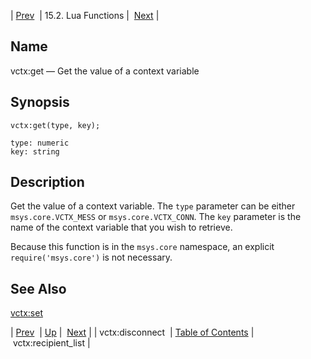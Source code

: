 | [Prev](lua.ref.vctx_disconnect)  | 15.2. Lua Functions |  [Next](lua.ref.vctx_recipient_list.php) |

<a name="lua.ref.vctx_get"></a>
## Name

vctx:get — Get the value of a context variable

<a name="idp27896768"></a>
## Synopsis

`vctx:get(type, key);`

```
type: numeric
key: string
```
<a name="idp27899456"></a>
## Description

Get the value of a context variable. The `type` parameter can be either `msys.core.VCTX_MESS` or `msys.core.VCTX_CONN`. The `key` parameter is the name of the context variable that you wish to retrieve.

Because this function is in the `msys.core` namespace, an explicit `require('msys.core')` is not necessary.

<a name="idp27904320"></a>
## See Also

[vctx:set](lua.ref.vctx_set "vctx:set")

| [Prev](lua.ref.vctx_disconnect)  | [Up](lua.function.details.php) |  [Next](lua.ref.vctx_recipient_list.php) |
| vctx:disconnect  | [Table of Contents](index) |  vctx:recipient_list |
